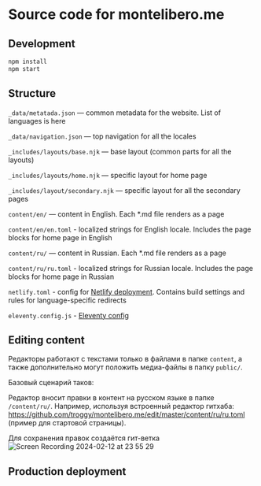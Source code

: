 # Source code for montelibero.me

## Development

```sh
npm install
npm start
```

## Structure

`_data/metatada.json`            — common metadata for the website. List of languages is here

`_data/navigation.json`          — top navigation for all the locales

`_includes/layouts/base.njk`     — base layout (common parts for all the layouts)

`_includes/layouts/home.njk`     — specific layout for home page

`_includes/layout/secondary.njk` — specific layout for all the secondary pages

`content/en/`                    — content in English. Each *.md file renders as a page

`content/en/en.toml`             - localized strings for English locale. Includes the page blocks for home page in English

`content/ru/`                    — content in Russian. Each *.md file renders as a page

`content/ru/ru.toml`             - localized strings for Russian locale. Includes the page blocks for home page in Russian

`netlify.toml`                   - config for [Netlify deployment](https://docs.netlify.com/configure-builds/file-based-configuration/). Contains build settings and rules for language-specific redirects

`eleventy.config.js`              - [Eleventy config](https://www.11ty.dev/docs/config/)

## Editing content

Редакторы работают c текстами только в файлами в папке `content`, а также дополнительно могут положить медиа-файлы в папку `public/`. 

Базовый сценарий таков:

Редактор вносит правки в контент на русском языке в папке `/content/ru/`. Например, используя встроенный редактор гитхаба: https://github.com/troggy/montelibero.me/edit/master/content/ru/ru.toml (пример для стартовой страницы). 

Для сохранения правок создаётся гит-ветка
![Screen Recording 2024-02-12 at 23 55 29](https://github.com/troggy/montelibero.me/assets/163447/e20e3f46-a909-4649-8a2c-3098ed7fe42d)


## Production deployment

